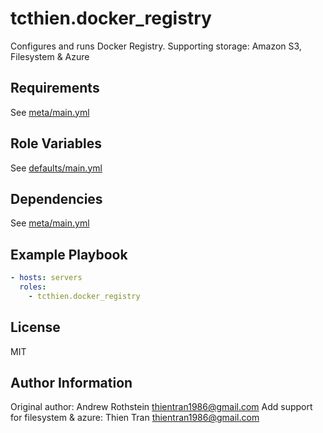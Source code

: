 tcthien.docker_registry
===============================

Configures and runs Docker Registry. Supporting storage: Amazon S3, Filesystem & Azure

Requirements
------------
See [meta/main.yml](https://github.com/tcthien/docker-registry/blob/master/meta/main.yml)


Role Variables
--------------

See [defaults/main.yml](https://github.com/tcthien/docker-registry/blob/master/defaults/main.yml)

Dependencies
------------

See [meta/main.yml](https://github.com/tcthien/docker-registry/blob/master/meta/main.yml)

Example Playbook
----------------

```yml
- hosts: servers
  roles:
    - tcthien.docker_registry
```

License
-------

MIT

Author Information
------------------
Original author: Andrew Rothstein <thientran1986@gmail.com>
Add support for filesystem & azure: Thien Tran <thientran1986@gmail.com>
